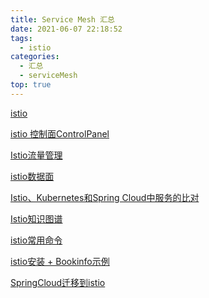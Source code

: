 ```yaml
---
title: Service Mesh 汇总
date: 2021-06-07 22:18:52
tags:
  - istio
categories: 
  - 汇总
  - serviceMesh  
top: true  
---
```


<p></p>
<!-- more -->


[istio](../../../../2019/07/02/istio/)

[istio 控制面ControlPanel](../../../../2022/01/14/istioControlPanel/) 

[Istio流量管理](../../../../2019/11/21/istioTrafficManagement/)

[istio数据面](../../../../2019/11/21/istioDataplane/) 

[Istio、Kubernetes和Spring Cloud中服务的比对](../../../../2019/07/20/istio-k8s-service/)
    
[Istio知识图谱](../../../../2019/11/18/istioKnowledgeMap/)

[istio常用命令](../../../../2019/07/15/istioCommand/)

[istio安装 + Bookinfo示例](../../../../2019/07/02/istioSetup-bookinfo/)

[SpringCloud迁移到istio](../../../../2022/01/06/istioMigrateFromSpringCloud/)



​    



​     


​     



